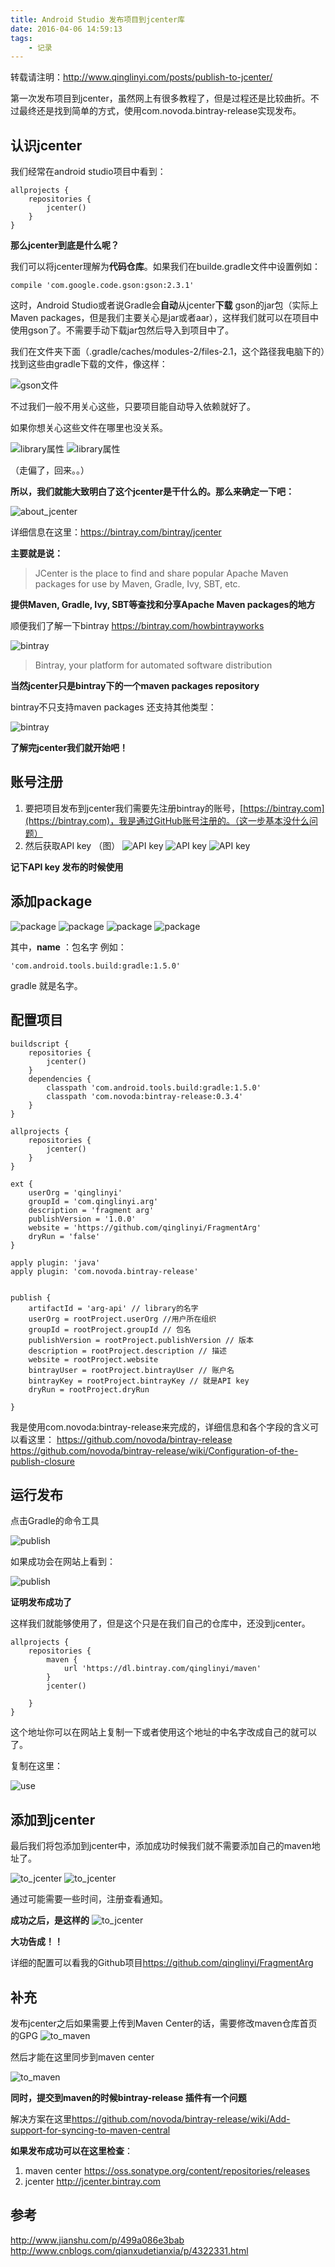```yaml
---
title: Android Studio 发布项目到jcenter库
date: 2016-04-06 14:59:13
tags:
    - 记录
---
```


转载请注明：http://www.qinglinyi.com/posts/publish-to-jcenter/

第一次发布项目到jcenter，虽然网上有很多教程了，但是过程还是比较曲折。不过最终还是找到简单的方式，使用com.novoda.bintray-release实现发布。



## 认识jcenter


我们经常在android studio项目中看到：

```
allprojects {
    repositories {
        jcenter()
    }
}
```

**那么jcenter到底是什么呢？**

我们可以将jcenter理解为**代码仓库**。如果我们在builde.gradle文件中设置例如：

```
compile 'com.google.code.gson:gson:2.3.1'
```

<!-- more -->

这时，Android Studio或者说Gradle会**自动**从jcenter**下载**	gson的jar包（实际上Maven packages，但是我们主要关心是jar或者aar），这样我们就可以在项目中使用gson了。不需要手动下载jar包然后导入到项目中了。 
  
  
我们在文件夹下面（.gradle/caches/modules-2/files-2.1，这个路径我电脑下的）找到这些由gradle下载的文件，像这样：

![gson文件](/images/ptj/gson_file.png)

不过我们一般不用关心这些，只要项目能自动导入依赖就好了。

如果你想关心这些文件在哪里也没关系。

![library属性](/images/ptj/lib_info_0.png)
![library属性](/images/ptj/lib_info_1.png)

（走偏了，回来。。）

**所以，我们就能大致明白了这个jcenter是干什么的。那么来确定一下吧：**

![about_jcenter](/images/ptj/about_jcenter.png)

详细信息在这里：<https://bintray.com/bintray/jcenter>

**主要就是说：**

> JCenter is the place to find and share popular Apache Maven packages for use by Maven, Gradle, Ivy, SBT, etc. 

 **提供Maven, Gradle, Ivy, SBT等查找和分享Apache Maven packages的地方**


顺便我们了解一下bintray <https://bintray.com/howbintrayworks>

![bintray](/images/ptj/how_bintray_work.png)

> Bintray, your platform for automated software distribution

**当然jcenter只是bintray下的一个maven packages repository**

bintray不只支持maven packages 还支持其他类型：

![bintray](/images/ptj/bintray_type.png)


**了解完jcenter我们就开始吧！**


## 账号注册

1. 要把项目发布到jcenter我们需要先注册bintray的账号，[https://bintray.com](https://bintray.com)，我是通过GitHub账号注册的。（这一步基本没什么问题） 
2. 然后获取API key （图）
![API key](/images/ptj/api_0.png)
![API key](/images/ptj/api_1.png)
![API key](/images/ptj/api_2.png)

**记下API key 发布的时候使用**


## 添加package

![package](/images/ptj/add_package_0.png)
![package](/images/ptj/add_package_1.png)
![package](/images/ptj/add_package_2.png)
![package](/images/ptj/add_package_3.png)

其中，**name** ：包名字
例如：
```
'com.android.tools.build:gradle:1.5.0'
```
gradle 就是名字。


## 配置项目

```
buildscript {
    repositories {
        jcenter()
    }
    dependencies {
        classpath 'com.android.tools.build:gradle:1.5.0'
        classpath 'com.novoda:bintray-release:0.3.4'
    }
}

allprojects {
    repositories {
        jcenter()
    }
}

ext {
    userOrg = 'qinglinyi'
    groupId = 'com.qinglinyi.arg'
    description = 'fragment arg'
    publishVersion = '1.0.0' 
    website = 'https://github.com/qinglinyi/FragmentArg'
    dryRun = 'false'
}

```

```
apply plugin: 'java'
apply plugin: 'com.novoda.bintray-release'


publish {
    artifactId = 'arg-api' // library的名字
    userOrg = rootProject.userOrg //用户所在组织
    groupId = rootProject.groupId // 包名
    publishVersion = rootProject.publishVersion // 版本
    description = rootProject.description // 描述
    website = rootProject.website 
    bintrayUser = rootProject.bintrayUser // 账户名
    bintrayKey = rootProject.bintrayKey // 就是API key
    dryRun = rootProject.dryRun

}
```

我是使用com.novoda:bintray-release来完成的，详细信息和各个字段的含义可以看这里：
<https://github.com/novoda/bintray-release>
<https://github.com/novoda/bintray-release/wiki/Configuration-of-the-publish-closure>

## 运行发布

点击Gradle的命令工具

![publish](/images/ptj/publish_0.png)

如果成功会在网站上看到：

![publish](/images/ptj/publish_1.png)

**证明发布成功了**

这样我们就能够使用了，但是这个只是在我们自己的仓库中，还没到jcenter。

```
allprojects {
    repositories {
        maven {
            url 'https://dl.bintray.com/qinglinyi/maven'
        }
        jcenter()

    }
}
```

这个地址你可以在网站上复制一下或者使用这个地址的中名字改成自己的就可以了。

复制在这里：

![use](/images/ptj/use_self.png)



## 添加到jcenter

最后我们将包添加到jcenter中，添加成功时候我们就不需要添加自己的maven地址了。

![to_jcenter](/images/ptj/add_to_jcenter_0.png)
![to_jcenter](/images/ptj/add_to_jcenter_1.png)

通过可能需要一些时间，注册查看通知。

**成功之后，是这样的**
![to_jcenter](/images/ptj/add_to_jcenter_2.png)


**大功告成！！**

详细的配置可以看我的Github项目<https://github.com/qinglinyi/FragmentArg>

## 补充

发布jcenter之后如果需要上传到Maven Center的话，需要修改maven仓库首页的GPG
![to_maven](/images/ptj/maven_add_gpg.png)

然后才能在这里同步到maven center

![to_maven](/images/ptj/maven_add.png)

**同时，提交到maven的时候bintray-release 插件有一个问题**

解决方案在这里<https://github.com/novoda/bintray-release/wiki/Add-support-for-syncing-to-maven-central>


**如果发布成功可以在这里检查**：

1. maven center <https://oss.sonatype.org/content/repositories/releases>
2. jcenter <http://jcenter.bintray.com>


## 参考

http://www.jianshu.com/p/499a086e3bab
http://www.cnblogs.com/qianxudetianxia/p/4322331.html



